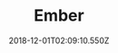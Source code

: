 ---
title: Ember
artist: Kubbi
date: 2018-12-01T02:09:10.550Z
cover: /upload/tumblr_od90lhpow21vfaqyoo1_1280.jpg
styles:
  - Electronic
  - Chiptunes
  - Electronica
links:
  spotify: https://play.spotify.com/album/45IjAJ7REqGA1zXZe5we4w
  youtube: https://music.youtube.com/watch?v=uGcjAKZ5TUk
  applemusic: https://itunes.apple.com/us/album/ember/964348484?uo=4
  soundcloud: ""
  bandcamp: https://kubbimusic.com/album/ember
  googleplay: https://play.google.com/music/m/Bstf3tplteo7lpeq43xw6rcwlzq?signup_if_needed=1
  deezer: https://www.deezer.com/album/9633344
---